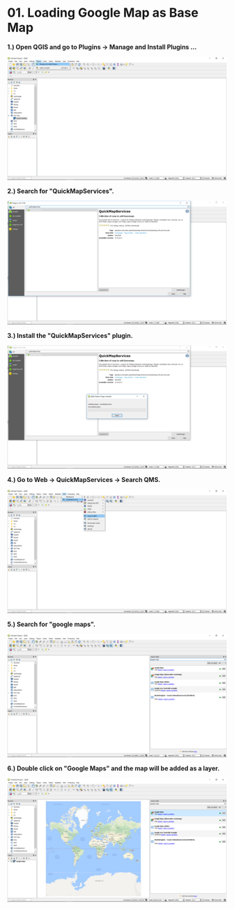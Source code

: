 # 01. Loading Google Map as Base Map

**1.\) Open QGIS and go to Plugins -&gt; Manage and Install Plugins ...**

![](../assets/image%20%28127%29.png)

**2.\) Search for "QuickMapServices".**

![](../assets/image%20%2853%29.png)

**3.\) Install the "QuickMapServices" plugin.**

![](../assets/image%20%28104%29.png)

**4.\) Go to Web -&gt; QuickMapServices -&gt; Search QMS.** 

![](../assets/image%20%2867%29.png)

**5.\) Search for "google maps".**

![](../assets/image%20%28114%29.png)

**6.\) Double click on "Google Maps" and the map will be added as a layer.**

![](../assets/image%20%28139%29.png)



